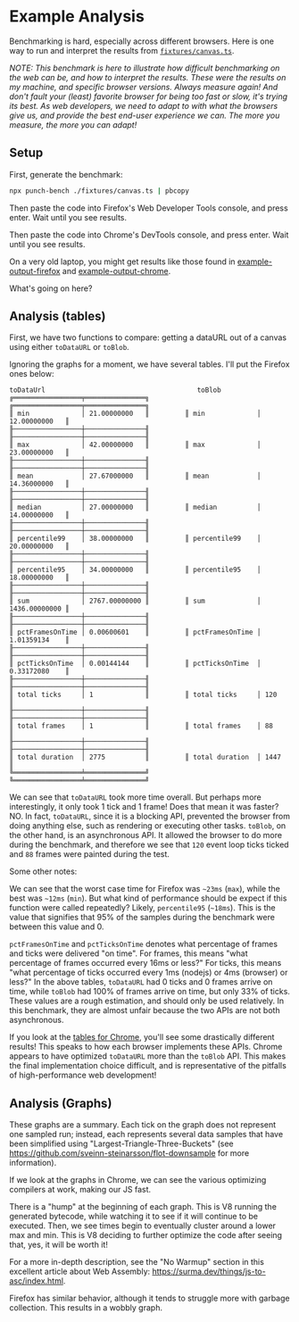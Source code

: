 Example Analysis
================

Benchmarking is hard, especially across different browsers. Here is one way to run and interpret the results from [`fixtures/canvas.ts`](/fixtures/canvas.ts).

_NOTE: This benchmark is here to illustrate how difficult benchmarking on the web can be, and how to interpret the results. These were the results on my machine, and specific browser versions. Always measure again! And don't fault your (least) favorite browser for being too fast or slow, it's trying its best. As web developers, we need to adapt to with what the browsers give us, and provide the best end-user experience we can. The more you measure, the more you can adapt!_

Setup
-----

First, generate the benchmark:

```sh
npx punch-bench ./fixtures/canvas.ts | pbcopy
```

Then paste the code into Firefox's Web Developer Tools console, and press enter. Wait until you see results.

Then paste the code into Chrome's DevTools console, and press enter. Wait until you see results.

On a very old laptop, you might get results like those found in [example-output-firefox](/docs/example-output-firefox.txt) and [example-output-chrome](/docs/example-output-chrome.txt).

What's going on here?

Analysis (tables)
--------

First, we have two functions to compare: getting a dataURL out of a canvas using either `toDataURL` or `toBlob`.

Ignoring the graphs for a moment, we have several tables. I'll put the Firefox ones below:

```
toDataUrl                                      toBlob
╔═════════════════╤═══════════════╗         ╔═════════════════╤═══════════════╗
║ min             │ 21.00000000   ║         ║ min             │ 12.00000000   ║
╟─────────────────┼───────────────╢         ╟─────────────────┼───────────────╢
║ max             │ 42.00000000   ║         ║ max             │ 23.00000000   ║
╟─────────────────┼───────────────╢         ╟─────────────────┼───────────────╢
║ mean            │ 27.67000000   ║         ║ mean            │ 14.36000000   ║
╟─────────────────┼───────────────╢         ╟─────────────────┼───────────────╢
║ median          │ 27.00000000   ║         ║ median          │ 14.00000000   ║
╟─────────────────┼───────────────╢         ╟─────────────────┼───────────────╢
║ percentile99    │ 38.00000000   ║         ║ percentile99    │ 20.00000000   ║
╟─────────────────┼───────────────╢         ╟─────────────────┼───────────────╢
║ percentile95    │ 34.00000000   ║         ║ percentile95    │ 18.00000000   ║
╟─────────────────┼───────────────╢         ╟─────────────────┼───────────────╢
║ sum             │ 2767.00000000 ║         ║ sum             │ 1436.00000000 ║
╟─────────────────┼───────────────╢         ╟─────────────────┼───────────────╢
║ pctFramesOnTime │ 0.00600601    ║         ║ pctFramesOnTime │ 1.01359134    ║
╟─────────────────┼───────────────╢         ╟─────────────────┼───────────────╢
║ pctTicksOnTime  │ 0.00144144    ║         ║ pctTicksOnTime  │ 0.33172080    ║
╟─────────────────┼───────────────╢         ╟─────────────────┼───────────────╢
║ total ticks     │ 1             ║         ║ total ticks     │ 120           ║
╟─────────────────┼───────────────╢         ╟─────────────────┼───────────────╢
║ total frames    │ 1             ║         ║ total frames    │ 88            ║
╟─────────────────┼───────────────╢         ╟─────────────────┼───────────────╢
║ total duration  │ 2775          ║         ║ total duration  │ 1447          ║
╚═════════════════╧═══════════════╝         ╚═════════════════╧═══════════════╝
```

We can see that `toDataURL` took more time overall. But perhaps more interestingly, it only took 1 tick and 1 frame! Does that mean it was faster? NO. In fact, `toDataURL`, since it is a blocking API, prevented the browser from doing anything else, such as rendering or executing other tasks. `toBlob`, on the other hand, is an asynchronous API. It allowed the browser to do more during the benchmark, and therefore we see that `120` event loop ticks ticked and `88` frames were painted during the test.

Some other notes:

We can see that the worst case time for Firefox was `~23ms` (`max`), while the best was `~12ms` (`min`). But what kind of performance should be expect if this function were called repeatedly? Likely, `percentile95` (`~18ms`). This is the value that signifies that 95% of the samples during the benchmark were between this value and 0.

`pctFramesOnTime` and `pctTicksOnTime` denotes what percentage of frames and ticks were delivered "on time". For frames, this means "what percentage of frames occurred every 16ms or less?" For ticks, this means "what percentage of ticks occurred every 1ms (nodejs) or 4ms (browser) or less?" In the above tables, `toDataURL` had 0 ticks and 0 frames arrive on time, while `toBlob` had 100% of frames arrive on time, but only 33% of ticks. These values are a rough estimation, and should only be used relatively. In this benchmark, they are almost unfair because the two APIs are not both asynchronous.

If you look at the [tables for Chrome](/docs/example-output-chrome.txt), you'll see some drastically different results! This speaks to how each browser implements these APIs. Chrome appears to have optimized `toDataURL` more than the `toBlob` API. This makes the final implementation choice difficult, and is representative of the pitfalls of high-performance web development!

Analysis (Graphs)
-----------------

These graphs are a summary. Each tick on the graph does not represent one sampled run; instead, each represents several data samples that have been simplified using "Largest-Triangle-Three-Buckets" (see https://github.com/sveinn-steinarsson/flot-downsample for more information).

If we look at the graphs in Chrome, we can see the various optimizing compilers at work, making our JS fast.

There is a "hump" at the beginning of each graph. This is V8 running the generated bytecode, while watching it to see if it will continue to be executed. Then, we see times begin to eventually cluster around a lower max and min. This is V8 deciding to further optimize the code after seeing that, yes, it will be worth it! 

For a more in-depth description, see the "No Warmup" section in this excellent article about Web Assembly: https://surma.dev/things/js-to-asc/index.html.

Firefox has similar behavior, although it tends to struggle more with garbage collection. This results in a wobbly graph.
